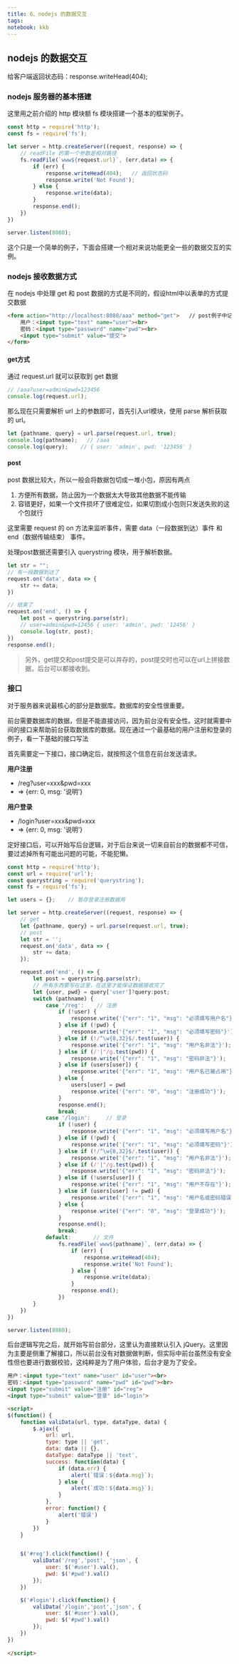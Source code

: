 ```yaml
---
title: 6、nodejs 的数据交互
tags: 
notebook: kkb
---
```


## nodejs 的数据交互

给客户端返回状态码：response.writeHead(404);

### nodejs 服务器的基本搭建

这里用之前介绍的 http 模块额 fs 模块搭建一个基本的框架例子。

```js
const http = require('http');
const fs = require('fs');

let server = http.createServer((request, response) => {
    // readFile 的第一个参数是相对路径
    fs.readFile(`www${request.url}`, (err,data) => {
        if (err) {
            response.writeHead(404);   // 返回状态码
            response.write('Not Found');
        } else {
            response.write(data);
        }
        response.end();
    })
})

server.listen(8080);
```

这个只是一个简单的例子，下面会搭建一个相对来说功能更全一些的数据交互的实例。

### nodejs 接收数据方式

在 nodejs 中处理 get 和 post 数据的方式是不同的，假设html中以表单的方式提交数据

```html
<form action="http://localhost:8080/aaa" method="get">   // post例子中记得这里要改
    用户：<input type="text" name="user"><br>
    密码：<input type="password" name="pwd"><br>
    <input type="submit" value="提交">
</form>
```

#### get方式

通过 request.url 就可以获取到 get 数据 

```js
// /aaa?user=admin&pwd=123456
console.log(request.url);
```

那么现在只需要解析 url 上的参数即可，首先引入url模块，使用 parse 解析获取的 url。

```js
let {pathname, query} = url.parse(request.url, true);
console.log(pathname);   // /aaa
console.log(query);    // { user: 'admin', pwd: '123456' }
```

#### post

post 数据比较大，所以一般会将数据包切成一堆小包，原因有两点

1. 方便所有数据，防止因为一个数据太大导致其他数据不能传输
2. 容错更好，如果一个文件损坏了很难定位，如果切割成小包则只发送失败的这个包就行

这里需要 request 的 on 方法来监听事件，需要 data（一段数据到达）事件 和 end（数据传输结束） 事件。

处理post数据还需要引入 querystring 模块，用于解析数据。

```js
let str = "";
// 有一段数据到达了
request.on('data', data => {
    str += data;
})

// 结束了
request.on('end', () => {
    let post = querystring.parse(str);
    // user=admin&pwd=12456 { user: 'admin', pwd: '12456' }
    console.log(str, post);
})
response.end();
```

> 另外，get提交和post提交是可以并存的，post提交时也可以在url上拼接数据，后台可以都接收到。

### 接口

对于服务器来说最核心的部分是数据库。数据库的安全性很重要。

前台需要数据库的数据，但是不能直接访问，因为前台没有安全性。这时就需要中间的接口来帮助前台获取数据库的数据。现在通过一个最基础的用户注册和登录的例子，看一下基础的接口写法

首先需要定一下接口，接口确定后，就按照这个信息在前台发送请求。

**用户注册**

- /reg?user=xxx&pwd=xxx
- => {err: 0, msg: '说明'}

**用户登录**

- /login?user=xxx&pwd=xxx
- => {err: 0, msg: '说明'}

定好接口后，可以开始写后台逻辑，对于后台来说一切来自前台的数据都不可信，要过滤掉所有可能出问题的可能，不能犯懒。

```js
const http = require('http');
const url = require('url');
const querystring = require('querystring');
const fs = require('fs');

let users = {};    // 暂存登录注册数据用

let server = http.createServer((request, response) => {
    // get
    let {pathname, query} = url.parse(request.url, true);
    // post
    let str = '';
    request.on('data', data => {
        str += data;
    });

    request.on('end', () => {
        let post = querystring.parse(str);
        // 所有东西要写在这里，在这里才能保证数据接收完了
        let {user, pwd} = query['user']?query:post;
        switch (pathname) {
            case '/reg':    // 注册
                if (!user) {
                    response.write('{"err": "1", "msg": "必须填写用户名"}');
                } else if (!pwd) {
                    response.write('{"err": "1", "msg": "必须填写密码"}');
                } else if (!/^\w{8,32}$/.test(user)) {
                    response.write('{"err": "1", "msg": "用户名非法"}');
                } else if (/'|"/g.test(pwd)) {
                    response.write('{"err": "1", "msg": "密码非法"}');
                } else if (users[user]) {
                    response.write('{"err": "1", "msg": "用户名已被占用"}');
                } else {
                    users[user] = pwd
                    response.write('{"err": "0", "msg": "注册成功"}');
                }
                response.end();
                break;
            case '/login':     // 登录
                if (!user) {
                    response.write('{"err": "1", "msg": "必须填写用户名"}');
                } else if (!pwd) {
                    response.write('{"err": "1", "msg": "必须填写密码"}');
                } else if (!/^\w{8,32}$/.test(user)) {
                    response.write('{"err": "1", "msg": "用户名非法"}');
                } else if (/'|"/g.test(pwd)) {
                    response.write('{"err": "1", "msg": "密码非法"}');
                } else if (!users[user]) {
                    response.write('{"err": "1", "msg": "用户不存在"}');
                } else if (users[user] != pwd) {
                    response.write('{"err": "1", "msg": "用户名或密码错误"}');
                } else {
                    response.write('{"err": "0", "msg": "登录成功"}');
                }
                response.end();
                break;
            default:       // 文件
                fs.readFile(`www${pathname}`, (err,data) => {
                    if (err) {
                        response.writeHead(404);
                        response.write('Not Found');
                    } else {
                        response.write(data);
                    }
                    response.end();
                })
        }
    })
})

server.listen(8080);

```

后台逻辑写完之后，就开始写前台部分，这里认为直接默认引入 jQuery。这里因为主要是侧重了解接口，所以前台没有对数据做判断，但实际中前台虽然没有安全性但也要进行数据校验，这纯粹是为了用户体验，后台才是为了安全。

```html
用户：<input type="text" name="user" id="user"><br>
密码：<input type="password" name="pwd" id="pwd"><br>
<input type="submit" value="注册" id="reg">
<input type="submit" value="登录" id="login">

<script>
$(function() {
    function valiData(url, type, dataType, data) {
        $.ajax({
            url: url,
            type: type || 'get',
            data: data || {},
            dataType: dataType || 'text',
            success: function(data) {
                if (data.err) {
                    alert(`错误：${data.msg}`);
                } else {
                    alert(`成功：${data.msg}`);
                }
            },
            error: function() {
                alert('错误')
            }
        })
    }


    $('#reg').click(function() {
        valiData('/reg','post', 'json', {
            user: $('#user').val(),
            pwd: $('#pwd').val()
        });
    })

    $('#login').click(function() {
        valiData('/login','post','json', {
            user: $('#user').val(),
            pwd: $('#pwd').val()
        });
    })
})
    
</script>
```